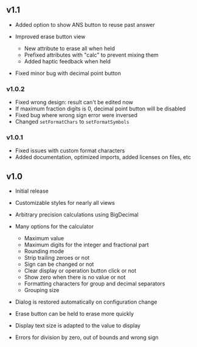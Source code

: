 ## v1.1
- Added option to show ANS button to reuse past answer
- Improved erase button view
    - New attribute to erase all when held
    - Prefixed attributes with "calc" to prevent mixing them
    - Added haptic feedback when held

- Fixed minor bug with decimal point button

### v1.0.2
- Fixed wrong design: result can't be edited now
- If maximum fraction digits is 0, decimal point button will be disabled
- Fixed bug where wrong sign error were inversed
- Changed `setFormatChars` to `setFormatSymbols`

### v1.0.1
- Fixed issues with custom format characters
- Added documentation, optimized imports, added licenses on files, etc

## v1.0
- Initial release
- Customizable styles for nearly all views
- Arbitrary precision calculations using BigDecimal
- Many options for the calculator
  - Maximum value
  - Maximum digits for the integer and fractional part
  - Rounding mode
  - Strip trailing zeroes or not
  - Sign can be changed or not
  - Clear display or operation button click or not
  - Show zero when there is no value or not
  - Formatting characters for group and decimal separators
  - Grouping size

- Dialog is restored automatically on configuration change
- Erase button can be held to erase more quickly
- Display text size is adapted to the value to display
- Errors for division by zero, out of bounds and wrong sign
